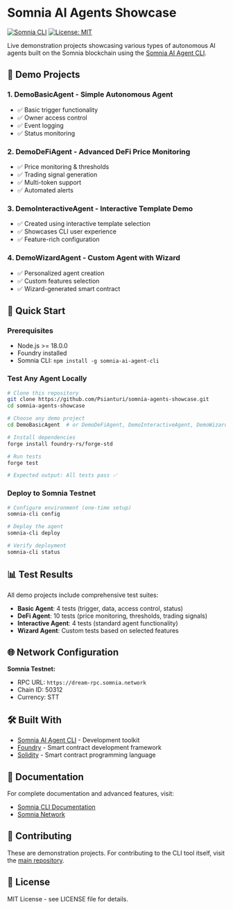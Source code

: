 # Somnia AI Agents Showcase

[![Somnia CLI](https://img.shields.io/badge/Built%20with-Somnia%20CLI-blue)](https://www.npmjs.com/package/somnia-ai-agent-cli)
[![License: MIT](https://img.shields.io/badge/License-MIT-yellow.svg)](https://opensource.org/licenses/MIT)

Live demonstration projects showcasing various types of autonomous AI agents built on the Somnia blockchain using the [Somnia AI Agent CLI](https://www.npmjs.com/package/somnia-ai-agent-cli).

## 🎯 Demo Projects

### 1. **DemoBasicAgent** - Simple Autonomous Agent
- ✅ Basic trigger functionality
- ✅ Owner access control
- ✅ Event logging
- ✅ Status monitoring

### 2. **DemoDeFiAgent** - Advanced DeFi Price Monitoring
- ✅ Price monitoring & thresholds
- ✅ Trading signal generation
- ✅ Multi-token support
- ✅ Automated alerts

### 3. **DemoInteractiveAgent** - Interactive Template Demo
- ✅ Created using interactive template selection
- ✅ Showcases CLI user experience
- ✅ Feature-rich configuration

### 4. **DemoWizardAgent** - Custom Agent with Wizard
- ✅ Personalized agent creation
- ✅ Custom features selection
- ✅ Wizard-generated smart contract

## 🚀 Quick Start

### Prerequisites
- Node.js >= 18.0.0
- Foundry installed
- Somnia CLI: `npm install -g somnia-ai-agent-cli`

### Test Any Agent Locally
```bash
# Clone this repository
git clone https://github.com/Psianturi/somnia-agents-showcase.git
cd somnia-agents-showcase

# Choose any demo project
cd DemoBasicAgent  # or DemoDeFiAgent, DemoInteractiveAgent, DemoWizardAgent

# Install dependencies
forge install foundry-rs/forge-std

# Run tests
forge test

# Expected output: All tests pass ✅
```

### Deploy to Somnia Testnet
```bash
# Configure environment (one-time setup)
somnia-cli config

# Deploy the agent
somnia-cli deploy

# Verify deployment
somnia-cli status
```

## 📊 Test Results

All demo projects include comprehensive test suites:

- **Basic Agent**: 4 tests (trigger, data, access control, status)
- **DeFi Agent**: 10 tests (price monitoring, thresholds, trading signals)
- **Interactive Agent**: 4 tests (standard agent functionality)
- **Wizard Agent**: Custom tests based on selected features

## 🌐 Network Configuration

**Somnia Testnet:**
- RPC URL: `https://dream-rpc.somnia.network`
- Chain ID: 50312
- Currency: STT

## 🛠️ Built With

- [Somnia AI Agent CLI](https://www.npmjs.com/package/somnia-ai-agent-cli) - Development toolkit
- [Foundry](https://getfoundry.sh/) - Smart contract development framework
- [Solidity](https://soliditylang.org/) - Smart contract programming language

## 📖 Documentation

For complete documentation and advanced features, visit:
- [Somnia CLI Documentation](https://github.com/Psianturi/somnia-infra-kit)
- [Somnia Network](https://somnia.network/)

## 🤝 Contributing

These are demonstration projects. For contributing to the CLI tool itself, visit the [main repository](https://github.com/Psianturi/somnia-infra-kit).

## 📄 License

MIT License - see LICENSE file for details.